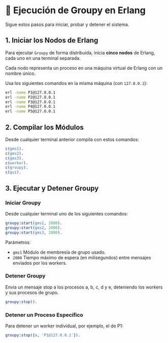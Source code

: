 # 🚀 Ejecución de Groupy en Erlang

Sigue estos pasos para iniciar, probar y detener el sistema.

## 1. Iniciar los Nodos de Erlang

Para ejecutar `Groupy` de forma distribuida, inicia **cinco nodos** de Erlang, cada uno en una terminal separada. 

Cada nodo representa un proceso en una máquina virtual de Erlang con un nombre único. 

Usa los siguientes comandos en la misma máquina (con `127.0.0.1`):

```sh
erl -name P1@127.0.0.1
erl -name P2@127.0.0.1
erl -name P3@127.0.0.1
erl -name P4@127.0.0.1
erl -name P5@127.0.0.1
```

## 2. Compilar los Módulos 

Desde cualquier terminal anterior compila con estos comandos:

```erlang
c(gms1).
c(gms2).
c(gms3).
c(worker).
c(groupy).
c(gui).
```

## 3. Ejecutar y Detener Groupy

### Iniciar Groupy

Desde cualquier terminal uno de los siguientes comandos:

```erlang
groupy:start(gms1, 2000).
groupy:start(gms2, 2000).
groupy:start(gms3, 2000).
```

Parámetros:

- `gms1` Módulo de membresía de grupo usado.
- `2000` Tiempo máximo de espera (en milisegundos) entre mensajes enviados por los workers.

### Detener Groupy

Envía un mensaje stop a los procesos a, b, c, d y e, deteniendo los workers y sus procesos de grupo.

```erlang
groupy:stop().
```

### Detener un Proceso Específico

Para detener un worker individual, por ejemplo, el de P1:

```erlang
groupy:stop({a, 'P1@127.0.0.1'}).
```
